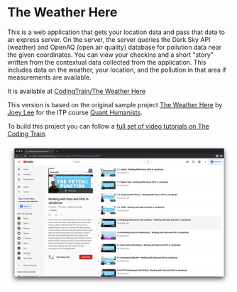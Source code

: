 # The Weather Here

This is a web application that gets your location data and pass that data to an express server. On the server, the server queries the Dark Sky API (weather) and OpenAQ (open air quality) database for pollution data near the given coordinates. You can view your checkins and a short "story" written from the contextual data collected from the application. This includes data on the weather, your location, and the pollution in that area if measurements are available.

It is available at [CodingTrain/The Weather Here](https://codingtrain-the-weather-here.glitch.me/checkins/)

This version is based on the original sample project [The Weather Here](https://github.com/joeyklee/the-weather-here) by [Joey Lee](https://jk-lee.com/work/) for the ITP course [Quant Humanists](https://github.com/joeyklee/quant-humanists-2019).

To build this project you can follow a [full set of video tutorials on The Coding Train](https://www.youtube.com/playlist?list=PLRqwX-V7Uu6YxDKpFzf_2D84p0cyk4T7X).



![Screenshot of YouTube Playlist](youtube.png)
